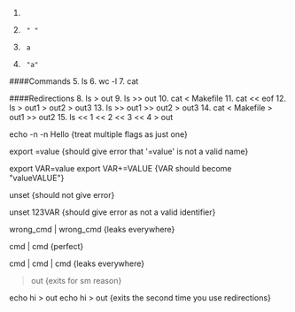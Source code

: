 1. 
2.      " "
3.      a
4.      "a"
####Commands
5.      ls
6.      wc -l
7.      cat

####Redirections
8.      ls > out
9.      ls >> out
10.     cat < Makefile
11.     cat << eof
12.     ls > out1 > out2 > out3
13.     ls >> out1 >> out2 > out3
14.     cat < Makefile > out1 >> out2
15.     ls << 1 << 2 << 3 << 4 > out


<!-- Builtins -->

<!-- ECHO -->
echo -n -n Hello
{treat multiple flags as just one}

<!-- EXPORT -->
export =value
{should give error that '=value' is not a valid name}

export VAR=value
export VAR+=VALUE
{VAR should become "valueVALUE"}

<!-- UNSET -->
unset
{should not give error}

unset 123VAR
{should give error as not a valid identifier}

<!-- PIPES -->
wrong_cmd | wrong_cmd
{leaks everywhere}

cmd | cmd
{perfect}

cmd | cmd | cmd
{leaks everywhere}

<!-- REDIRECTIONS -->
> out
{exits for sm reason}

echo hi > out
echo hi > out
{exits the second time you use redirections}
